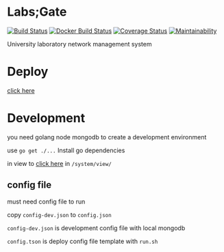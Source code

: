 # Labs;Gate
[![Build Status](https://travis-ci.com/shiyunjin/Labs-Gate.svg?branch=master)](https://travis-ci.com/shiyunjin/Labs-Gate)
[![Docker Build Status](https://img.shields.io/docker/build/shiyunjin/labs-gate.svg)](https://hub.docker.com/r/shiyunjin/labs-gate/)
[![Coverage Status](https://coveralls.io/repos/github/shiyunjin/Labs-Gate/badge.svg?branch=master)](https://coveralls.io/github/shiyunjin/Labs-Gate?branch=master)
[![Maintainability](https://api.codeclimate.com/v1/badges/f8f91e33ba07913cecb9/maintainability)](https://codeclimate.com/github/shiyunjin/Labs-Gate/maintainability)

University laboratory network management system

# Deploy
[click here](https://github.com/shiyunjin/Labs-Gate-Deploy)

# Development
you need golang node mongodb to create a development environment

use `go get ./...` Install go dependencies

in view to [click here](https://github.com/shiyunjin/Labs-Gate-UI) in `/system/view/`

## config file
must need config file to run

copy `config-dev.json` to `config.json`

`config-dev.json` is development config file with local mongodb

`config.tson` is deploy config file template with `run.sh`
